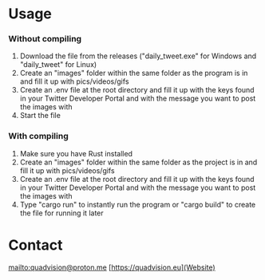 # Usage
### Without compiling
1. Download the file from the releases ("daily_tweet.exe" for Windows and "daily_tweet" for Linux)
2. Create an "images" folder within the same folder as the program is in and fill it up with pics/videos/gifs
3. Create an .env file at the root directory and fill it up with the keys found in your Twitter Developer Portal and with the message you want to post the images with
4. Start the file

### With compiling
1. Make sure you have Rust installed
2. Create an "images" folder within the same folder as the project is in and fill it up with pics/videos/gifs
3. Create an .env file at the root directory and fill it up with the keys found in your Twitter Developer Portal and with the message you want to post the images with
4. Type "cargo run" to instantly run the program  or "cargo build" to create the file for running it later

# Contact
[mailto:quadvision@proton.me](E-mail)
[https://quadvision.eu](Website)
